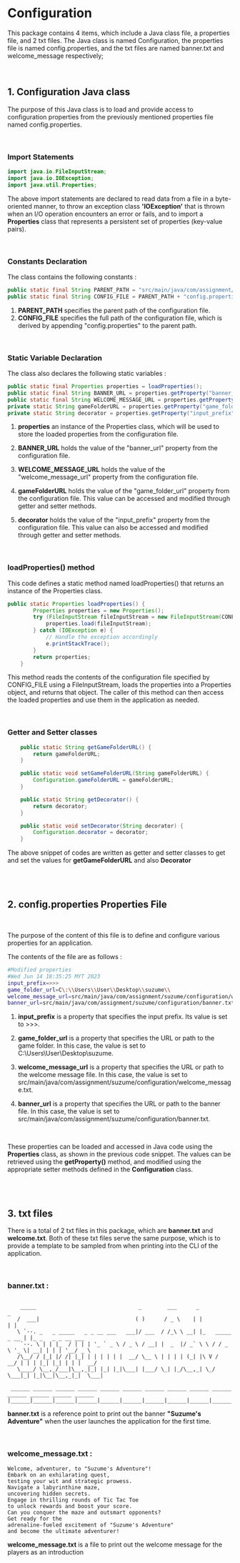 # **Configuration**

This package contains 4 items, which include a Java class file, a properties file, and 2 txt files. The Java class is named Configuration, the properties file is named config.properties, and the txt files are named banner.txt and welcome_message respectively;

<br>

## **1. Configuration Java class**

The purpose of this Java class is to load and provide access to configuration properties from the previously mentioned properties file named config.properties.

<br>

### **Import Statements**

```java
import java.io.FileInputStream;
import java.io.IOException;
import java.util.Properties;
```

The above import statements are declared to read data from a file in a byte-oriented manner, to throw an exception class **'IOException'** that is thrown when an I/O operation encounters an error or fails, and to import a **Properties** class that represents a persistent set of properties (key-value pairs).

<br>

### **Constants Declaration**

The class contains the following constants :

```java
public static final String PARENT_PATH = "src/main/java/com/assignment/suzume/configuration/";
public static final String CONFIG_FILE = PARENT_PATH + "config.properties";
```

1. **PARENT_PATH** specifies the parent path of the configuration file.
2. **CONFIG_FILE** specifies the full path of the configuration file, which is derived by appending "config.properties" to the parent path.

<br>

### **Static Variable Declaration**

The class also declares the following static variables :

```java
public static final Properties properties = loadProperties();
public static final String BANNER_URL = properties.getProperty("banner_url");
public static final String WELCOME_MESSAGE_URL = properties.getProperty("welcome_message_url");
private static String gameFolderURL = properties.getProperty("game_folder_url");
private static String decorator = properties.getProperty("input_prefix");
```

1. **properties** an instance of the Properties class, which will be used to store the loaded properties from the configuration file.

2. **BANNER_URL** holds the value of the "banner_url" property from the configuration file.

3. **WELCOME_MESSAGE_URL** holds the value of the "welcome_message_url" property from the configuration file.

4. **gameFolderURL** holds the value of the "game_folder_url" property from the configuration file. This value can be accessed and modified through getter and setter methods.

5. **decorator** holds the value of the "input_prefix" property from the configuration file. This value can also be accessed and modified through getter and setter methods.

<br>

### **loadProperties() method**

This code defines a static method named loadProperties() that returns an instance of the Properties class.

```java
public static Properties loadProperties() {
        Properties properties = new Properties();
        try (FileInputStream fileInputStream = new FileInputStream(CONFIG_FILE)) {
            properties.load(fileInputStream);
        } catch (IOException e) {
            // Handle the exception accordingly
            e.printStackTrace();
        }
        return properties;
    }
```

This method reads the contents of the configuration file specified by CONFIG_FILE using a FileInputStream, loads the properties into a Properties object, and returns that object. The caller of this method can then access the loaded properties and use them in the application as needed.

 <br>

### **Getter and Setter classes**

```java
    public static String getGameFolderURL() {
        return gameFolderURL;
    }

    public static void setGameFolderURL(String gameFolderURL) {
        Configuration.gameFolderURL = gameFolderURL;
    }

    public static String getDecorator() {
        return decorator;
    }

    public static void setDecorator(String decorator) {
        Configuration.decorator = decorator;
    }
```

The above snippet of codes are written as getter and setter classes to get and set the values for **getGameFolderURL** and also **Decorator**

<br>
<br>

## **2. config.properties Properties File**

<br>

The purpose of the content of this file is to define and configure various properties for an application.

The contents of the file are as follows :

```bash
#Modified properties
#Wed Jun 14 18:35:25 MYT 2023
input_prefix=>>>
game_folder_url=C\:\\Users\\User\\Desktop\\suzume\\
welcome_message_url=src/main/java/com/assignment/suzume/configuration/welcome_message.txt
banner_url=src/main/java/com/assignment/suzume/configuration/banner.txt
```

1. **input_prefix** is a property that specifies the input prefix. Its value is set to >>>.

2. **game_folder_url** is a property that specifies the URL or path to the game folder. In this case, the value is set to C:\Users\User\Desktop\suzume\.

3. **welcome_message_url** is a property that specifies the URL or path to the welcome message file. In this case, the value is set to src/main/java/com/assignment/suzume/configuration/welcome_message.txt.

4. **banner_url** is a property that specifies the URL or path to the banner file. In this case, the value is set to src/main/java/com/assignment/suzume/configuration/banner.txt.

<br>

These properties can be loaded and accessed in Java code using the **Properties** class, as shown in the previous code snippet. The values can be retrieved using the **getProperty()** method, and modified using the appropriate setter methods defined in the **Configuration** class.

<br>
<br>

## **3. txt files**

There is a total of 2 txt files in this package, which are **banner.txt** and **welcome.txt**. Both of these txt files serve the same purpose, which is to provide a template to be sampled from when printing into the CLI of the application.

<br>

### **banner.txt :**

```

    _____                                _        ___      _                 _
   /  ___|                              ( )      / _ \    | |               | |
   \ `--. _   _ _____   _ _ __ ___   ___|/ ___  / /_\ \ __| |_   _____ _ __ | |_ _   _ _ __ ___
    `--. \ | | |_  / | | | '_ ` _ \ / _ \ / __| |  _  |/ _` \ \ / / _ \ '_ \| __| | | | '__/ _ \
   /\__/ / |_| |/ /| |_| | | | | | |  __/ \__ \ | | | | (_| |\ V /  __/ | | | |_| |_| | | |  __/
   \____/ \__,_/___|\__,_|_| |_| |_|\___| |___/ \_| |_/\__,_| \_/ \___|_| |_|\__|\__,_|_|  \___|

 ______ ______ ______ ______ ______ ______ ______ ______ ______ ______ ______ ______ ______ ______
|______|______|______|______|______|______|______|______|______|______|______|______|______|______|
```

**banner.txt** is a reference point to print out the banner **"Suzume's Adventure"** when the user launches the application for the first time.

<br>

### **welcome_message.txt** :

```
Welcome, adventurer, to "Suzume's Adventure"!
Embark on an exhilarating quest,
testing your wit and strategic prowess.
Navigate a labyrinthine maze,
uncovering hidden secrets.
Engage in thrilling rounds of Tic Tac Toe
to unlock rewards and boost your score.
Can you conquer the maze and outsmart opponents?
Get ready for the
adrenaline-fueled excitement of "Suzume's Adventure"
and become the ultimate adventurer!
```

**welcome_message.txt** is a file to print out the welcome message for the players as an introduction
